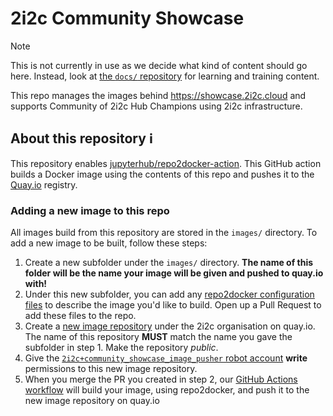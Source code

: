 # 2i2c Community Showcase

> [!NOTE]
> This is not currently in use as we decide what kind of content should go here.
> Instead, look at [the `docs/` repository](https://github.com/2i2c-org/docs) for learning and training content.

This repo manages the images behind https://showcase.2i2c.cloud and supports Community of 2i2c Hub Champions using 2i2c infrastructure.

## About this repository :information_source:

This repository enables [jupyterhub/repo2docker-action](https://github.com/jupyterhub/repo2docker-action).
This GitHub action builds a Docker image using the contents of this repo and pushes it to the [Quay.io](https://quay.io/) registry.

### Adding a new image to this repo

All images build from this repository are stored in the `images/` directory.
To add a new image to be built, follow these steps:

1. Create a new subfolder under the `images/` directory.
   **The name of this folder will be the name your image will be given and pushed to quay.io with!**
2. Under this new subfolder, you can add any [repo2docker configuration files](https://repo2docker.readthedocs.io/en/latest/config_files.html) to describe the image you'd like to build.
   Open up a Pull Request to add these files to the repo.
3. Create a [new image repository](https://quay.io/new/?namespace=2i2c) under the 2i2c organisation on quay.io.
   The name of this repository **MUST** match the name you gave the subfolder in step 1.
   Make the repository _public_.
4. Give the [`2i2c+community_showcase_image_pusher` robot account](https://quay.io/organization/2i2c?tab=robots) **write** permissions to this new image repository.
5. When you merge the PR you created in step 2, our [GitHub Actions workflow](https://github.com/2i2c-org/community-showcase/blob/main/.github/workflows/build-images.yaml) will build your image, using repo2docker, and push it to the new image repository on quay.io
